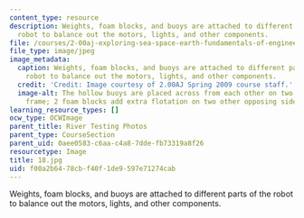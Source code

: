```yaml
---
content_type: resource
description: Weights, foam blocks, and buoys are attached to different parts of the
  robot to balance out the motors, lights, and other components.
file: /courses/2-00aj-exploring-sea-space-earth-fundamentals-of-engineering-design-spring-2009/f00a2b6478cbf40f1de9597e71274cab_18.jpg
file_type: image/jpeg
image_metadata:
  caption: Weights, foam blocks, and buoys are attached to different parts of the
    robot to balance out the motors, lights, and other components.
  credit: 'Credit: Image courtesy of 2.00AJ Spring 2009 course staff.'
  image-alt: The hollow buoys are placed across from each other on two sides of the
    frame; 2 foam blocks add extra flotation on two other opposing sides.
learning_resource_types: []
ocw_type: OCWImage
parent_title: River Testing Photos
parent_type: CourseSection
parent_uid: 0aee0583-c6aa-c4a8-7dde-fb73319a8f26
resourcetype: Image
title: 18.jpg
uid: f00a2b64-78cb-f40f-1de9-597e71274cab
---
```

Weights, foam blocks, and buoys are attached to different parts of the robot to balance out the motors, lights, and other components.

